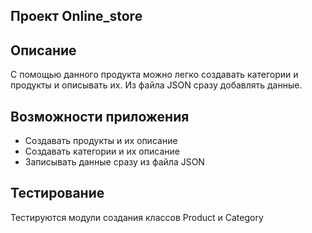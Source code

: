 ## Проект Online_store

## Описание
С помощью данного продукта можно легко создавать категории и продукты и описывать их. Из файла JSON сразу добавлять данные.

## Возможности приложения
- Создавать продукты и их описание
- Создавать категории и их описание
- Записывать данные сразу из файла JSON

## Тестирование
Тестируются модули создания классов Product и Category
